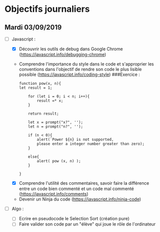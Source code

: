 # Objectifs journaliers

## Mardi 03/09/2019

- [ ] Javascript :

  - [x] Découvrir les outils de debug dans Google Chrome (https://javascript.info/debugging-chrome)
  - Comprendre l'importance du style dans le code et s'approprier les conventions dans l'objectif de rendre son code le plus lisible possible (https://javascript.info/coding-style)
    ###Exercice :

    ```
    function pow(x, n){
    let result = 1;

        for (let i = 0; i < n; i++){
            result =* x;
        }

        return result;

        let x = prompt("x?", '');
        let n = prompt("n?", '');

        if (n < 0){
            alert(`Power ${n} is not supported,
            please enter a integer number greater than zero);
        }

        else{
            alert( pow (x, n) );
        }

    }
    ```

  - [x] Comprendre l'utilité des commentaires, savoir faire la différence entre un code bien commenté et un code mal commenté (https://javascript.info/comments)
  - Devenir un Ninja du code (https://javascript.info/ninja-code)

- [ ] Algo :
  - [ ] Ecrire en pseudocode le Selection Sort (création pure)
  - [ ] Faire valider son code par un "élève" qui joue le rôle de l'ordinateur

